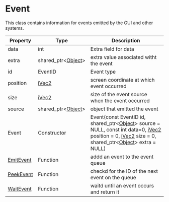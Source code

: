 # Event #

This class contains information for events emitted by the GUI and other systems.

| Property | Type | Description |
|-----|-----|-----|
| data | int | Extra field for data |
| extra | shared_ptr<[Object](Object.md)\> | extra value associated witht the event |
| id | EventID | Event type |
| position | [iVec2](iVec2.md) | screen coordinate at which event occurred |
| size | [iVec2](iVec2.md) | size of the event source when the event occurred |
| source | shared_ptr<[Object](Object.md)\> | object that emitted the event |
| Event | Constructor | Event(const EventID id, shared_ptr<[Object](Object.md)\> source = NULL, const int data=0, [iVec2](iVec2.md) position = 0, [iVec2](iVec2.md) size = 0, shared_ptr<[Object](Object.md)\> extra = NULL) |
| [EmitEvent](EmitEvent.md) | Function | addd an event to the event queue |
| [PeekEvent](PeekEvent.md) | Function | checkd for the ID of the next event on the queue |
| [WaitEvent](WaitEvent.md) | Function | waitd until an event occurs and return it |
